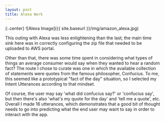 ```yaml
---
layout: post
title: Alexa Work
---
```



{:.center}
![Alexa Image]({{ site.baseurl }}/img/amazon_alexa.jpg)

This outing with Alexa was less enlightening than the last; the main time sink here was in correctly configuring the zip file that needed to be uploaded to AWS portal.

Other than that, there was some time spent in considering what types of things an average consumer would say when they wanted to hear a random fact? The route I chose to curate was one in which the available collection of statements were quotes from the famous philosopher, Confucius. To me, this seemed like a prototypical "fact of the day" situation, so I selected my Intent Utterances according to that mindset.

Of course, the user may say 'what did confucius say?' or 'confucius say', but then there's also 'what's my quote for the day' and 'tell me a quote', etc. Overall I made 16 utterances, which demonstrates that a good bit of thought needs to go into predicting what the end user may want to say in order to interact with the app.
